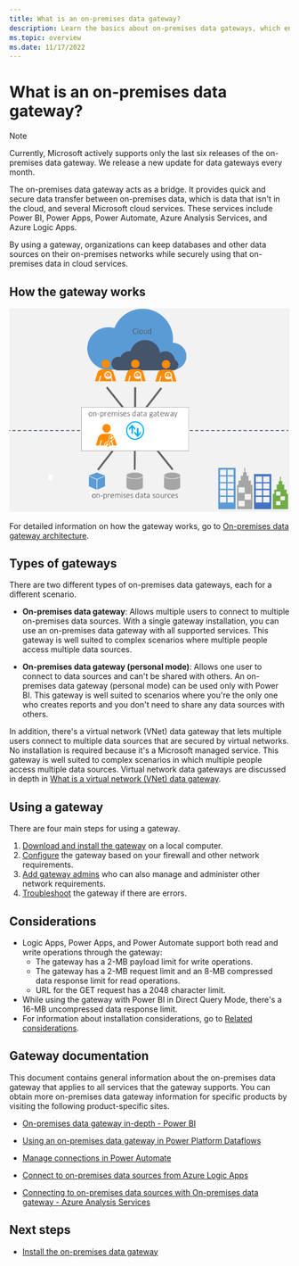 ```yaml
---
title: What is an on-premises data gateway?
description: Learn the basics about on-premises data gateways, which enable quick and secure data transfer between on-premises data and several Microsoft cloud services.
ms.topic: overview
ms.date: 11/17/2022
---
```


# What is an on-premises data gateway?

>[!Note]
>Currently, Microsoft actively supports only the last six releases of the on-premises data gateway. We release a new update for data gateways every month.

The on-premises data gateway acts as a bridge. It provides quick and secure data transfer between on-premises data, which is data that isn't in the cloud, and several Microsoft cloud services. These services include Power BI, Power Apps, Power Automate, Azure Analysis Services, and Azure Logic Apps.

By using a gateway, organizations can keep databases and other data sources on their on-premises networks while securely using that on-premises data in cloud services.

## How the gateway works

![Gateway overview.](media/service-gateway-getting-started/on-premises-data-gateway.png)

For detailed information on how the gateway works, go to [On-premises data gateway architecture](service-gateway-onprem-indepth.md).

## Types of gateways

There are two different types of on-premises data gateways, each for a different scenario.

* **On-premises data gateway**: Allows multiple users to connect to multiple on-premises data sources. With a single gateway installation, you can use an on-premises data gateway with all supported services. This gateway is well suited to complex scenarios where multiple people access multiple data sources.

* **On-premises data gateway (personal mode)**: Allows one user to connect to data sources and can't be shared with others. An on-premises data gateway (personal mode) can be used only with Power BI. This gateway is well suited to scenarios where you're the only one who creates reports and you don't need to share any data sources with others.

In addition, there's a virtual network (VNet) data gateway that lets multiple users connect to multiple data sources that are secured by virtual networks. No installation is required because it's a Microsoft managed service. This gateway is well suited to complex scenarios in which multiple people access multiple data sources. Virtual network data gateways are discussed in depth in [What is a virtual network (VNet) data gateway](../vnet/overview.md).

## Using a gateway

There are four main steps for using a gateway.

1. [Download and install the gateway](service-gateway-install.md) on a local computer.
1. [Configure](service-gateway-app.md) the gateway based on your firewall and other network requirements.
1. [Add gateway admins](service-gateway-manage.md) who can also manage and administer other network requirements.
1. [Troubleshoot](service-gateway-tshoot.md) the gateway if there are errors.

## Considerations

* Logic Apps, Power Apps, and Power Automate support both read and write operations through the gateway:
  * The gateway has a 2-MB payload limit for write operations.
  * The gateway has a 2-MB request limit and an 8-MB compressed data response limit for read operations.
  * URL for the GET request has a 2048 character limit.
* While using the gateway with Power BI in Direct Query Mode, there's a 16-MB uncompressed data response limit.
* For information about installation considerations, go to [Related considerations](service-gateway-install.md#related-considerations).

## Gateway documentation

This document contains general information about the on-premises data gateway that applies to all services that the gateway supports. You can obtain more on-premises data gateway information for specific products by visiting the following product-specific sites.

* [On-premises data gateway in-depth - Power BI](/power-bi/service-gateway-onprem-indepth/)

* [Using an on-premises data gateway in Power Platform Dataflows](/powerapps/maker/common-data-service/using-dataflows-with-on-premises-data)

* [Manage connections in Power Automate](/power-automate/add-manage-connections)

* [Connect to on-premises data sources from Azure Logic Apps](/azure/logic-apps/logic-apps-gateway-connection)

* [Connecting to on-premises data sources with On-premises data gateway - Azure Analysis Services](/azure/analysis-services/analysis-services-gateway)

## Next steps

* [Install the on-premises data gateway](service-gateway-install.md)
